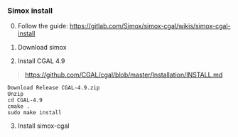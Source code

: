 ### Simox install

0. Follow the guide: https://gitlab.com/Simox/simox-cgal/wikis/simox-cgal-install

1. Download simox

2. Install CGAL 4.9
> https://github.com/CGAL/cgal/blob/master/Installation/INSTALL.md
```
Download Release CGAL-4.9.zip
Unzip
cd CGAL-4.9
cmake .
sudo make install
```

3. Install simox-cgal
